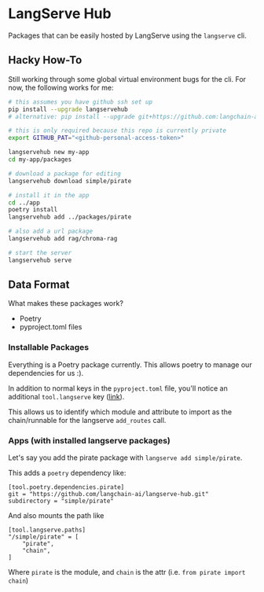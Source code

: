 # LangServe Hub

Packages that can be easily hosted by LangServe using the `langserve` cli.

## Hacky How-To

Still working through some global virtual environment bugs for the cli. For now, the following works for me:
```bash
# this assumes you have github ssh set up
pip install --upgrade langservehub
# alternative: pip install --upgrade git+https://github.com:langchain-ai/langserve-hub.git#subdirectory=cli

# this is only required because this repo is currently private
export GITHUB_PAT="<github-personal-access-token>"

langservehub new my-app
cd my-app/packages

# download a package for editing
langservehub download simple/pirate

# install it in the app
cd ../app
poetry install
langservehub add ../packages/pirate

# also add a url package
langservehub add rag/chroma-rag

# start the server
langservehub serve
```

## Data Format

What makes these packages work?

- Poetry
- pyproject.toml files

### Installable Packages

Everything is a Poetry package currently. This allows poetry to manage our dependencies for us :).

In addition to normal keys in the `pyproject.toml` file, you'll notice an additional `tool.langserve` key ([link](https://github.com/langchain-ai/langserve-hub/blob/main/simple/pirate/pyproject.toml#L13-L15)).

This allows us to identify which module and attribute to import as the chain/runnable for the langserve `add_routes` call.

### Apps (with installed langserve packages)

Let's say you add the pirate package with `langserve add simple/pirate`.

This adds a `poetry` dependency like:
```
[tool.poetry.dependencies.pirate]
git = "https://github.com/langchain-ai/langserve-hub.git"
subdirectory = "simple/pirate"
```

And also mounts the path like
```
[tool.langserve.paths]
"/simple/pirate" = [
    "pirate",
    "chain",
]
```
Where `pirate` is the module, and `chain` is the attr (i.e. `from pirate import chain`)
